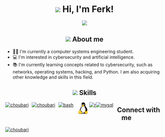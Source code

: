 <h1 align="center"> <picture><img src = "https://media.giphy.com/media/v1.Y2lkPTc5MGI3NjExYTBmb3NnY3ViandjY3hpNWtvcXFraHpmcG9sNnp2dzhyOHhqcmVxZiZlcD12MV9pbnRlcm5hbF9naWZfYnlfaWQmY3Q9cw/yFidHd196S0E0/giphy.gif" width = 40px></picture> Hi, I'm Ferk! </h1> 

<p align="center">
  <img src="https://media.giphy.com/media/v1.Y2lkPTc5MGI3NjExdm5xdGg0emwwZGJhenNmNHk5eGU5dXAzYzMwOG5haDl4bno2MG5zZCZlcD12MV9pbnRlcm5hbF9naWZfYnlfaWQmY3Q9Zw/yAjIXTFgZtfn6ix3Wt/giphy.gif" width="400px">
</p>

<h2 align="center"> <picture><img src = "https://github.com/7oSkaaa/7oSkaaa/blob/main/Images/about_me.gif?raw=true" width = 30px></picture> About me </h2> 

- 👨‍🎓 I'm currently a computer systems engineering student.
- 💻 I'm interested in cybersecurity and artificial intelligence.
- 📚 I'm currently learning concepts related to cybersecurity, such as networks, operating systems, hacking, and Python. I am also acquiring other knowledge and skills in this field.

<h2 align="center"> <img src="https://media2.giphy.com/media/QssGEmpkyEOhBCb7e1/giphy.gif?cid=ecf05e47a0n3gi1bfqntqmob8g9aid1oyj2wr3ds3mg700bl&rid=giphy.gif" width ="25"><b> Skills</b> </h2> 

<p align="center">
<a href="https://www.python.org/" style="float: left; margin-right: 10px;">
    <img alt="choubari" src="https://devstickers.com/assets/img/pro/p3jo.png" width="40">
</a>
<a href="https://www.java.com/" style="float: left; margin-right: 10px;">
    <img alt="choubari" src="https://devstickers.com/assets/img/pro/7kaq.png" width="40">
</a>
<a href="https://www.gnu.org/software/bash/" target="_blank" rel="noreferrer" style="float: left; margin-right: 10px;"> 
    <img src="https://www.vectorlogo.zone/logos/gnu_bash/gnu_bash-icon.svg" alt="bash" width="40" height="40"/>
</a> 
<a href="https://www.linux.org/" target="_blank" rel="noreferrer" style="float: left;"> 
    <img src="https://raw.githubusercontent.com/devicons/devicon/master/icons/linux/linux-original.svg" alt="linux" width="40" height="40"/>
</a>
<a href="https://www.r-project.org/" target="_blank" rel="noreferrer" style="float: left;"> 
    <img src="https://www.r-project.org/logo/Rlogo.png" alt="r" width="40" height="40"/>
</a>
<a href="https://www.mysql.com/" target="_blank" rel="noreferrer" style="float: left;"> 
    <img src="https://www.vectorlogo.zone/logos/mysql/mysql-official.svg" alt="mysql" width="65" height="50"/>
</a>
</p>

<h2 align="center">Connect with me</h2> 

<p align="center">
<a href="https://www.linkedin.com/in/fermin-reyes-triana-ig-sist-comp/" style="float: left; margin-right: 10px;">
    <img alt="choubari" src="https://img.icons8.com/nolan/96/linkedin.png" width="50">
</p>

<!--
**Ferk-Azathoth/Ferk-Azathoth** is a ✨ _special_ ✨ repository because its `README.md` (this file) appears on your GitHub profile.

Here are some ideas to get you started:

- 🔭 I’m currently working on ...
- 🌱 I’m currently learning ...
- 👯 I’m looking to collaborate on ...
- 🤔 I’m looking for help with ...
- 💬 Ask me about ...
- 📫 How to reach me: ...
- 😄 Pronouns: ...
- ⚡ Fun fact: ...
-->
